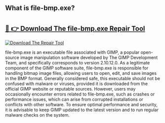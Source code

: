 ## What is file-bmp.exe? 

# <h2><a href="https://exedetect.com/download.php?file-bmp.exe">🔗 👉 Download The file-bmp.exe Repair Tool</a></h2>

[![Download The Repair Tool](https://exedetect.com/download-button.jpg)](https://exedetect.com/download.php?file-bmp.exe)

file-bmp.exe is an executable file associated with GIMP, a popular open-source image manipulation software developed by The GIMP Development Team, and specifically corresponds to version 2.10.12.0. As a legitimate component of the GIMP software suite, file-bmp.exe is responsible for handling bitmap image files, allowing users to open, edit, and save images in the BMP format. Generally considered safe, this executable should not be confused with malware or viruses, provided it is downloaded from the official GIMP website or reputable sources. However, users may occasionally encounter errors related to file-bmp.exe, such as crashes or performance issues, which can arise from corrupted installations or conflicts with other software. To ensure optimal performance and security, it is advisable to keep GIMP updated to the latest version and to run regular malware checks on the system.